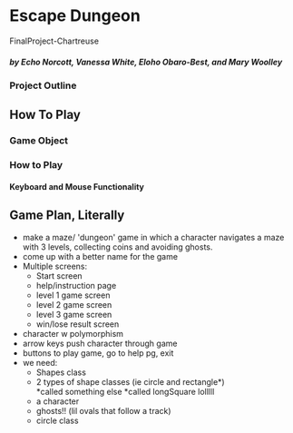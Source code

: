 # Escape Dungeon
FinalProject-Chartreuse
 
##### by Echo Norcott, Vanessa White, Eloho Obaro-Best, and Mary Woolley
 
### Project Outline

## How To Play

### Game Object

### How to Play

#### Keyboard and Mouse Functionality



## Game Plan, Literally
* make a maze/ 'dungeon' game in which a character navigates a maze with 3 levels, collecting coins and avoiding ghosts.
* come up with a better name for the game
* Multiple screens:
    * Start screen
    * help/instruction page
    * level 1 game screen
    * level 2 game screen
    * level 3 game screen
    * win/lose result screen
* character w polymorphism
* arrow keys push character through game
* buttons to play game, go to help pg, exit
* we need:
    * Shapes class
    * 2 types of shape classes (ie circle and rectangle*) \
        *called something else
        *called longSquare lolllll
    * a character
    * ghosts!! (lil ovals that follow a track)
    * circle class
 